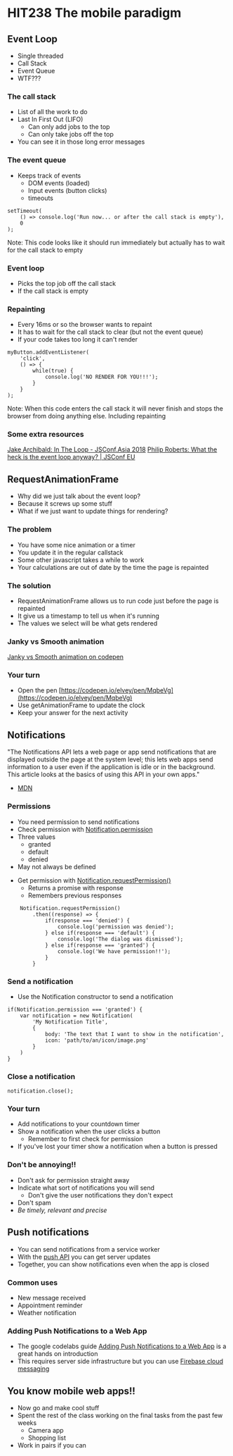 <!-- .slide: data-background-image="../images/bg-smartphone.jpg" -->
# HIT238 The mobile paradigm



<!-- .slide: data-background-image="../images/bg-smartphone.jpg" -->
## Event Loop
* Single threaded
* Call Stack
* Event Queue
* WTF???


<!-- .slide: data-background-image="../images/bg-smartphone.jpg" -->
### The call stack
* List of all the work to do
* Last In First Out (LIFO)
	* Can only add jobs to the top
	* Can only take jobs off the top
* You can see it in those long error messages


<!-- .slide: data-background-image="../images/bg-smartphone.jpg" -->
### The event queue
* Keeps track of events
	* DOM events (loaded)
	* Input events (button clicks)
	* timeouts


<!-- .slide: data-background-image="../images/bg-smartphone.jpg" -->
```
setTimeout(
	() => console.log('Run now... or after the call stack is empty'),
	0
);
```

Note:
This code looks like it should run immediately but actually has to wait for the call stack to empty


<!-- .slide: data-background-image="../images/bg-smartphone.jpg" -->
### Event loop
* Picks the top job off the call stack
* If the call stack is empty


<!-- .slide: data-background-image="../images/bg-smartphone.jpg" -->
### Repainting
* Every 16ms or so the browser wants to repaint
* It has to wait for the call stack to clear (but not the event queue)
* If your code takes too long it can't render


<!-- .slide: data-background-image="../images/bg-smartphone.jpg" -->
```
myButton.addEventListener(
	'click',
	() => {
		while(true) {
			console.log('NO RENDER FOR YOU!!!');
		}
	}
);
```

Note:
When this code enters the call stack it will never finish and stops the browser from doing anything else. Including repainting


<!-- .slide: data-background-image="../images/bg-smartphone.jpg" -->
### Some extra resources
[Jake Archibald: In The Loop - JSConf.Asia 2018](https://www.youtube.com/watch?v=cCOL7MC4Pl0&vl=en)
[Philip Roberts: What the heck is the event loop anyway? | JSConf EU](https://www.youtube.com/watch?v=8aGhZQkoFbQ)



<!-- .slide: data-background-image="../images/bg-smartphone.jpg" -->
## RequestAnimationFrame
* Why did we just talk about the event loop?
* Because it screws up some stuff <!-- .element class="fragment" data-fragment="1" -->
* What if we just want to update things for rendering? <!-- .element class="fragment" data-fragment="2" -->


<!-- .slide: data-background-image="../images/bg-smartphone.jpg" -->
### The problem
* You have some nice animation or a timer
* You update it in the regular callstack
* Some other javascript takes a while to work
* Your calculations are out of date by the time the page is repainted
<!-- .slide: data-background-image="../images/bg-smartphone.jpg" -->


<!-- .slide: data-background-image="../images/bg-smartphone.jpg" -->
### The solution
* RequestAnimationFrame allows us to run code just before the page is repainted
* It give us a timestamp to tell us when it's running
* The values we select will be what gets rendered


<!-- .slide: data-background-image="../images/bg-smartphone.jpg" -->
### Janky vs Smooth animation
[Janky vs Smooth animation on codepen](https://codepen.io/elvey/pen/dqOXGO)


<!-- .slide: data-background-image="../images/bg-smartphone.jpg" -->
### Your turn
* Open the pen [https://codepen.io/elvey/pen/MqbeVg](https://codepen.io/elvey/pen/MqbeVg)
* Use getAnimationFrame to update the clock
* Keep your answer for the next activity



<!-- .slide: data-background-image="../images/bg-smartphone.jpg" -->
## Notifications
"The Notifications API lets a web page or app send notifications that are displayed outside the page at the system level; this lets web apps send information to a user even if the application is idle or in the background. This article looks at the basics of using this API in your own apps."
- [MDN](https://developer.mozilla.org/en-US/docs/Web/API/Notifications_API/Using_the_Notifications_API)


<!-- .slide: data-background-image="../images/bg-smartphone.jpg" -->
### Permissions
* You need permission to send notifications
* Check permission with [Notification.permission](https://developer.mozilla.org/en-US/docs/Web/API/Notification/permission)
* Three values
	* granted
	* default
	* denied
* May not always be defined


<!-- .slide: data-background-image="../images/bg-smartphone.jpg" -->
* Get permission with [Notification.requestPermission()](https://developer.mozilla.org/en-US/docs/Web/API/Notification/requestPermission)
	* Returns a promise with response
	* Remembers previous responses

```
	Notification.requestPermission()
		.then((response) => {
			if(response === 'denied') {
				console.log('permission was denied');
			} else if(response === 'default') {
				console.log('The dialog was dismissed');
			} else if(response === 'granted') {
				console.log('We have permission!!');
			}
		}
```


<!-- .slide: data-background-image="../images/bg-smartphone.jpg" -->
### Send a notification
* Use the Notification constructor to send a notification

```
if(Notification.permission === 'granted') {
	var notification = new Notification(
		'My Notification Title',
		{
			body: 'The text that I want to show in the notification',
			icon: 'path/to/an/icon/image.png'
		}
	)
}
```


<!-- .slide: data-background-image="../images/bg-smartphone.jpg" -->
### Close a notification
```
notification.close();
```


<!-- .slide: data-background-image="../images/bg-smartphone.jpg" -->
### Your turn
* Add notifications to your countdown timer
* Show a notification when the user clicks a button
	* Remember to first check for permission
* If you've lost your timer show a notification when a button is pressed


<!-- .slide: data-background-image="../images/bg-smartphone.jpg" -->
### Don't be annoying!!
* Don't ask for permission straight away
* Indicate what sort of notifications you will send
	* Don't give the user notifications they don't expect
* Don't spam
* *Be timely, relevant and precise*



<!-- .slide: data-background-image="../images/bg-smartphone.jpg" -->
## Push notifications
* You can send notifications from a service worker
* With the [push API](https://developer.mozilla.org/en-US/docs/Web/API/Push_API) you can get server updates
* Together, you can show notifications even when the app is closed


<!-- .slide: data-background-image="../images/bg-smartphone.jpg" -->
### Common uses
* New message received
* Appointment reminder
* Weather notification


<!-- .slide: data-background-image="../images/bg-smartphone.jpg" -->
### Adding Push Notifications to a Web App
* The google codelabs guide [Adding Push Notifications to a Web App](https://developers.google.com/web/fundamentals/codelabs/push-notifications/) is a great hands on introduction
* This requires server side infrastructure but you can use [Firebase cloud messaging](https://firebase.google.com/docs/cloud-messaging/js/client)



<!-- .slide: data-background-image="../images/bg-smartphone.jpg" -->
## You know mobile web apps!!
* Now go and make cool stuff
* Spent the rest of the class working on the final tasks from the past few weeks
	* Camera app
	* Shopping list
* Work in pairs if you can
